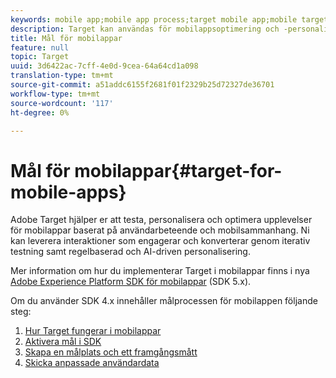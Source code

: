 ```yaml
---
keywords: mobile app;mobile app process;target mobile app;mobile target locations;mobile app success metrics
description: Target kan användas för mobilappsoptimering och -personalisering
title: Mål för mobilappar
feature: null
topic: Target
uuid: 3d6422ac-7cff-4e0d-9cea-64a64cd1a098
translation-type: tm+mt
source-git-commit: a51addc6155f2681f01f2329b25d72327de36701
workflow-type: tm+mt
source-wordcount: '117'
ht-degree: 0%

---
```



# Mål för mobilappar{#target-for-mobile-apps}

Adobe Target hjälper er att testa, personalisera och optimera upplevelser för mobilappar baserat på användarbeteende och mobilsammanhang. Ni kan leverera interaktioner som engagerar och konverterar genom iterativ testning samt regelbaserad och AI-driven personalisering.

Mer information om hur du implementerar Target i mobilappar finns i nya [Adobe Experience Platform SDK för mobilappar](https://aep-sdks.gitbook.io/docs/using-mobile-extensions/adobe-target) (SDK 5.x).

Om du använder SDK 4.x innehåller målprocessen för mobilappen följande steg:

1. [Hur Target fungerar i mobilappar](/help/c-target-mobile-app/mobile-how-target-works-mobile-apps.md)
1. [Aktivera mål i SDK](/help/c-target-mobile-app/mobile-enable-target-in-sdk.md)
1. [Skapa en målplats och ett framgångsmått](/help/c-target-mobile-app/mobile-create-location-and-metric.md)
1. [Skicka anpassade användardata](/help/c-target-mobile-app/mobile-custom-user-data.md)